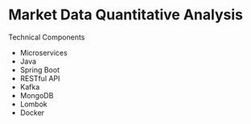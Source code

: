 # Market Data Quantitative Analysis

Technical Components
- Microservices
- Java
- Spring Boot
- RESTful API
- Kafka
- MongoDB
- Lombok
- Docker
